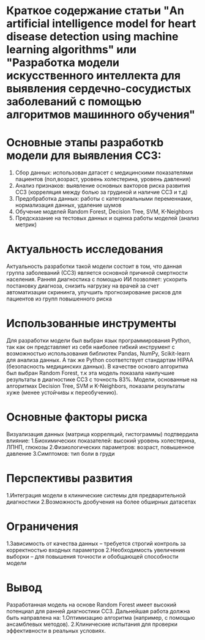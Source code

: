 # Краткое содержание статьи "An artificial intelligence model for heart disease detection using machine learning algorithms" или "Разработка модели искусственного интеллекта для выявления сердечно-сосудистых заболеваний с помощью алгоритмов машинного обучения"
# Основные этапы разработкb модели для выявления ССЗ: 
1. Сбор данных: использован датасет с медицинскими показателями пациентов (пол,возраст, уровень холестерина, уровень давления)
2. Анализ признаков: выявление основных вакторов риска развития ССЗ (корреляция между болью за грудиной и наличие ССЗ и т.д)
3. Предобработка данных: работы с категориальными переменнами, нормализация данных, удаление шумов
4. Обучение моделей Random Forest, Decision Tree, SVM, K-Neighbors
5. Предсказание на тестовых данных и оценка работы моделей (анализ метрик)
# Актуальность исследования
Актуальность разработки такой модели состоит в том, что данная группа заболеваний (ССЗ) является основной причиной смертности населения. Ранняя диагностика с помощью ИИ позволяет: ускорить постановку диагноза, снизить нагрузку на врачей за счет автоматизации скрининга, улучшить прогнозирование рисков для пациентов из групп повышенного риска
# Использованные инструменты
Для разработки модели был выбран язык программирования Python, так как он представляет из себя наиболее гибкий инструмент с возможностью использования библиотек Pandas, NumPy, Scikit-learn для анализа данных. А так же Python соответствует стандартам HIPAA (безопасность медицинских данных). В качестве основго алгоритма был выбран Random Forest, т.к эта модель показала наилучшие результаты в диагностике ССЗ с точность 83%. Модели, основанные на алгоритмах Decision Tree, SVM и K-Neighbors, показали результаты хуже (менее устойчивы к переобучению).
# Основные факторы риска
Визуализация данных (матрица корреляций, гистограммы) подтвердила влияние:
1.Биохимических показателей: высокий уровень холестерина, ЛПНП, глюкозы
2.Физиологических параметров: возраст, повышенное давление
3.Симптомов: тип боли в груди 
# Перспективы развития
1.Интеграция модели в клинические системы для предварительной диагностики
2.Возможность дообучения на более обширных датасетах
# Ограничения
1.Зависимость от качества данных – требуется строгий контроль за корректностью входных параметров
2.Необходимость увеличения выборки – для повышения точности и обобщающей способности модели
# Вывод
Разработанная модель на основе Random Forest имеет высокий потенциал для ранней диагностики ССЗ. Дальнейшая работа должна быть направлена на:
1.Оптимизацию алгоритма (например, с помощью ансамблевых методов).
2.Клинические испытания для проверки эффективности в реальных условиях.
